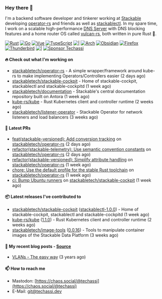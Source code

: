### Hey there 👋

I'm a backend software developer and tinkerer working at [Stackable][stackable] developing
[operator-rs][op-rs] and friends as well as [stackablectl][sctl]. In my spare time, I work
on a scalable high-performance [DNS Server][portal] with DNS blocking features and a home
router OS called [vulcan-rs][vulcan], both written in pure Rust 🦀.

[sctl]: https://github.com/stackabletech/stackable-cockpit
[op-rs]: https://github.com/stackabletech/operator-rs
[stackable]: https://github.com/stackabletech
[portal]: https://github.com/portal-rs/portal
[vulcan]: https://github.com/vulcan-rs

[![Rust](https://img.shields.io/badge/-Rust-141414?style=flat&logo=rust&logoColor=%23f97f39)](https://www.rust-lang.org/)
[![Go](https://img.shields.io/badge/-Go-141414?style=flat&logo=go&logoColor=%23f97f39)](https://go.dev/)
[![Vue](https://img.shields.io/badge/-Vue-141414?style=flat&logo=vuedotjs&logoColor=%23f97f39)](https://vuejs.org/)
[![TypeScript](https://img.shields.io/badge/-TypeScript-141414?style=flat&logo=typescript&logoColor=%23f97f39)](https://www.typescriptlang.org/)
![|](https://img.shields.io/badge/-%7C-141414?style=flat&logoColor=%23f97f39)
[![Arch](https://img.shields.io/badge/-Arch-141414?style=flat&logo=archlinux&logoColor=%23f97f39)](https://archlinux.org/)
[![Obsidian](https://img.shields.io/badge/-Obsidian-141414?style=flat&logo=obsidian&logoColor=%23f97f39)](https://obsidian.md/)
[![Firefox](https://img.shields.io/badge/-Firefox-141414?style=flat&logo=firefox&logoColor=%23f97f39)](https://www.mozilla.org/en-US/firefox/new/)
[![Thunderbird](https://img.shields.io/badge/-Thunderbird-141414?style=flat&logo=thunderbird&logoColor=%23f97f39)](https://www.thunderbird.net/en-US/)
![|](https://img.shields.io/badge/-%7C-141414?style=flat&logoColor=%23f97f39)
[![Sponsor Techassi](https://img.shields.io/badge/-Sponsor-141414?style=flat&logo=github&logoColor=%23f97f39)](https://github.com/sponsors/Techassi)

#### 🔥 Check out what I'm working on


- [stackabletech/operator-rs](https://github.com/stackabletech/operator-rs) - A simple wrapper/framework around kube-rs to make implementing Operators/Controllers easier (2 days ago)
- [stackabletech/stackable-cockpit](https://github.com/stackabletech/stackable-cockpit) - Home of stackable-cockpit, stackablectl and stackable-cockpitd (1 week ago)
- [stackabletech/documentation](https://github.com/stackabletech/documentation) - Stackable&#39;s central documentation repository built on Antora (1 week ago)
- [kube-rs/kube](https://github.com/kube-rs/kube) - Rust Kubernetes client and controller runtime (2 weeks ago)
- [stackabletech/listener-operator](https://github.com/stackabletech/listener-operator) - Stackable Operator for network listeners and load balancers (3 weeks ago)

#### 🧪 Latest PRs


- [feat(stackable-versioned): Add conversion tracking](https://github.com/stackabletech/operator-rs/pull/1056) on [stackabletech/operator-rs](https://github.com/stackabletech/operator-rs) (2 days ago)
- [refactor(stackable-telemetry): Use semantic convention constants](https://github.com/stackabletech/operator-rs/pull/1055) on [stackabletech/operator-rs](https://github.com/stackabletech/operator-rs) (2 days ago)
- [refactor(stackable-versioned): Simplify attribute handling](https://github.com/stackabletech/operator-rs/pull/1053) on [stackabletech/operator-rs](https://github.com/stackabletech/operator-rs) (1 week ago)
- [chore: Use the default profile for the stable Rust toolchain](https://github.com/stackabletech/operator-rs/pull/1052) on [stackabletech/operator-rs](https://github.com/stackabletech/operator-rs) (1 week ago)
- [ci: Bump Ubuntu runners](https://github.com/stackabletech/stackable-cockpit/pull/383) on [stackabletech/stackable-cockpit](https://github.com/stackabletech/stackable-cockpit) (1 week ago)

#### 📦 Latest releases I've contributed to


- [stackabletech/stackable-cockpit](https://github.com/stackabletech/stackable-cockpit/releases/tag/stackablectl-1.0.0) ([stackablectl-1.0.0](https://github.com/stackabletech/stackable-cockpit/releases/tag/stackablectl-1.0.0)) - Home of stackable-cockpit, stackablectl and stackable-cockpitd (1 week ago)
- [kube-rs/kube](https://github.com/kube-rs/kube/releases/tag/1.1.0) ([1.1.0](https://github.com/kube-rs/kube/releases/tag/1.1.0)) - Rust Kubernetes client and controller runtime (2 weeks ago)
- [stackabletech/image-tools](https://github.com/stackabletech/image-tools/releases/tag/0.0.16) ([0.0.16](https://github.com/stackabletech/image-tools/releases/tag/0.0.16)) - Tools to manipulate container images of the Stackable Data Platform (3 weeks ago)

#### 📜 My recent blog posts - [Source](https://github.com/Techassi/page)


- [VLANs - The easy way](https://techassi.dev/posts/vlans-the-easy-way/) (3 years ago)

#### 📫 How to reach me

- Mastodon: [https://chaos.social/@techassi](https://chaos.social/@techassi)
- E-Mail: git@techassi.dev
